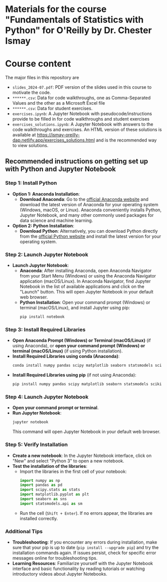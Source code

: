 # Materials for the course "Fundamentals of Statistics with Python" for O'Reilly by Dr. Chester Ismay

# Course content

The major files in this repository are
- `slides_2024-07.pdf`: PDF version of the slides used in this course to motivate the code.
- `******.csv`: Data for code walkthroughs, one as Comma-Separated Values and the other as a Microsoft Excel file
- `******.csv`: Data for student exercises.
- `exercises.ipynb`: A Jupyter Notebook with pseudocode/instructions provide to be filled in for code walkthroughs and student exercises
- `exercises_solutions.ipynb`: A Jupyter Notebook with answers to the code walkthroughs and exercises. An HTML version of these solutions is available at https://ismay-oreilly-dap.netlify.app/exercises_solutions.html and is the recommended way to view solutions.

## Recommended instructions on getting set up with Python and Jupyter Notebook

### Step 1: Install Python
- **Option 1: Anaconda Installation**:
  - **Download Anaconda**: Go to the [official Anaconda website](https://www.anaconda.com/products/distribution) and download the latest version of Anaconda for your operating system (Windows, macOS, or Linux). Anaconda conveniently installs Python, Jupyter Notebook, and many other commonly used packages for data science and machine learning.
- **Option 2: Python Installation**:
  - **Download Python**: Alternatively, you can download Python directly from the [official Python website](https://www.python.org/downloads/) and install the latest version for your operating system.

### Step 2: Launch Jupyter Notebook
- **Launch Jupyter Notebook**:
  - **Anaconda**: After installing Anaconda, open Anaconda Navigator from your Start Menu (Windows) or using the Anaconda Navigator application (macOS/Linux). In Anaconda Navigator, find Jupyter Notebook in the list of available applications and click on the "Launch" button. This will open Jupyter Notebook in your default web browser.
  - **Python Installation**: Open your command prompt (Windows) or terminal (macOS/Linux), and install Jupyter using pip:
    ```bash
    pip install notebook
    ```

### Step 3: Install Required Libraries
- **Open Anaconda Prompt (Windows) or Terminal (macOS/Linux)** (if using Anaconda), or **open your command prompt (Windows) or terminal (macOS/Linux)** (if using Python installation).
- **Install Required Libraries using conda (Anaconda)**:
   ```bash
   conda install numpy pandas scipy matplotlib seaborn statsmodels scikit-learn
   ```
- **Install Required Libraries using pip** (if not using Anaconda):
  ```bash
  pip install numpy pandas scipy matplotlib seaborn statsmodels scikit-learn
  ```

### Step 4: Launch Jupyter Notebook
- **Open your command prompt or terminal**.
- **Run Jupyter Notebook**:
   ```bash
   jupyter notebook
   ```
   This command will open Jupyter Notebook in your default web browser.

### Step 5: Verify Installation
- **Create a new notebook**: In the Jupyter Notebook interface, click on "New" and select "Python 3" to open a new notebook.
- **Test the installation of the libraries**:
   - Import the libraries in the first cell of your notebook:
     ```python
     import numpy as np
     import pandas as pd
     import scipy.stats as stats
     import matplotlib.pyplot as plt
     import seaborn as sns
     import statsmodels.api as sm
     ```
   - Run the cell (`Shift + Enter`). If no errors appear, the libraries are installed correctly.

### Additional Tips
- **Troubleshooting**: If you encounter any errors during installation, make sure that your pip is up to date (`pip install --upgrade pip`) and try the installation commands again. If issues persist, check for specific error messages online for troubleshooting tips.
- **Learning Resources**: Familiarize yourself with the Jupyter Notebook interface and basic functionality by reading tutorials or watching introductory videos about Jupyter Notebooks.
